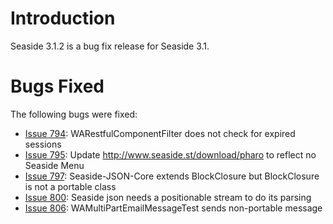 # Introduction #
Seaside 3.1.2 is a bug fix release for Seaside 3.1.


# Bugs Fixed #

The following bugs were fixed:
  * [Issue 794](https://code.google.com/p/seaside/issues/detail?id=794): 	WARestfulComponentFilter does not check for expired sessions
  * [Issue 795](https://code.google.com/p/seaside/issues/detail?id=795):    Update http://www.seaside.st/download/pharo to reflect no Seaside Menu
  * [Issue 797](https://code.google.com/p/seaside/issues/detail?id=797):	Seaside-JSON-Core extends BlockClosure but BlockClosure is not a portable class
  * [Issue 800](https://code.google.com/p/seaside/issues/detail?id=800):	Seaside json needs a positionable stream to do its parsing
  * [Issue 806](https://code.google.com/p/seaside/issues/detail?id=806):	WAMultiPartEmailMessageTest sends non-portable message